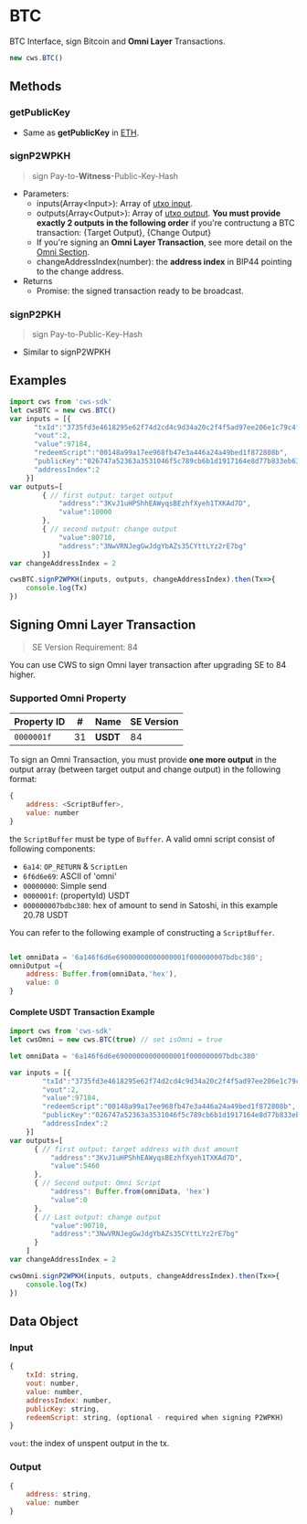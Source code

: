 # BTC

BTC Interface, sign Bitcoin and **Omni Layer** Transactions.

```javascript
new cws.BTC()
```

## Methods

### getPublicKey

* Same as **getPublicKey** in [ETH](https://gitlab.com/coolbitx/coolwalletS/sdk/tree/master/src/cryptocurrency/ethereum).

### **signP2WPKH**

> sign Pay-to-**Witness**-Public-Key-Hash

* Parameters:
  * inputs(Array\<Input>): Array of [utxo input](#data-object).  
  * outputs(Array\<Output>): Array of [utxo output](#data-object). **You must provide exactly 2 outputs in the following order** if you're contructung a BTC transaction: {Target Output}, {Change Output}
  * If you're signing an **Omni Layer Transaction**, see more detail on the [Omni Section](#Signing-Omni-Layer-Transaction).
  * changeAddressIndex(number): the **address index** in BIP44 pointing to the change address.
* Returns
  * Promise</string>: the signed transaction ready to be broadcast.

### signP2PKH

> sign Pay-to-Public-Key-Hash

* Similar to signP2WPKH

## Examples

```javascript
import cws from 'cws-sdk'
let cwsBTC = new cws.BTC()
var inputs = [{
      "txId":"3735fd3e4618295e62f74d2cd4c9d34a20c2f4f5ad97ee206e1c79c4f01be5ca",
      "vout":2,
      "value":97184,
      "redeemScript":"00148a99a17ee968fb47e3a446a24a49bed1f872808b",
      "publicKey":"026747a52363a3531046f5c789cb6b1d1917164e8d77b833eb63b89060bb1d04c8",
      "addressIndex":2
    }]
var outputs=[
        { // first output: target output
            "address":"3KvJ1uHPShhEAWyqsBEzhfXyeh1TXKAd7D",
            "value":10000
        },
        { // second output: change output
            "value":80710,
            "address":"3NwVRNJegGwJdgYbAZs35CYttLYz2rE7bg"
        }]
var changeAddressIndex = 2

cwsBTC.signP2WPKH(inputs, outputs, changeAddressIndex).then(Tx=>{
    console.log(Tx)
})
```

## Signing Omni Layer Transaction

> SE Version Requirement: 84

You can use CWS to sign Omni layer transaction after upgrading SE to 84 higher. 

### Supported Omni Property

Property ID | # | Name | SE Version|
-|-|-|-|
`0000001f`|31|**USDT**|84|

To sign an Omni Transaction, you must provide **one more output** in the output array (between target output and change output) in the following format:

```javascript
{
    address: <ScriptBuffer>,
    value: number
}
```

the `ScriptBuffer` must be type of `Buffer`. A valid omni script consist of following components:

* `6a14`: `OP_RETURN` & `ScriptLen`
* `6f6d6e69`: ASCII of 'omni'
* `00000000`: Simple send
* `0000001f`: (propertyId) USDT
* `000000007bdbc380`: hex of amount to send in Satoshi, in this example 20.78 USDT

You can refer to the following example of constructing a `ScriptBuffer`.

```javascript

let omniData = '6a146f6d6e69000000000000001f000000007bdbc380';
omniOutput ={
    address: Buffer.from(omniData,'hex'),
    value: 0
}
```

#### Complete USDT Transaction Example

```javascript
import cws from 'cws-sdk'
let cwsOmni = new cws.BTC(true) // set isOmni = true

let omniData = '6a146f6d6e69000000000000001f000000007bdbc380'

var inputs = [{
        "txId":"3735fd3e4618295e62f74d2cd4c9d34a20c2f4f5ad97ee206e1c79c4f01be5ca",
        "vout":2,
        "value":97184,
        "redeemScript":"00148a99a17ee968fb47e3a446a24a49bed1f872808b",
        "publicKey":"026747a52363a3531046f5c789cb6b1d1917164e8d77b833eb63b89060bb1d04c8",
        "addressIndex":2
    }]
var outputs=[
      { // first output: target address with dust amount
          "address":"3KvJ1uHPShhEAWyqsBEzhfXyeh1TXKAd7D",
          "value":5460
      },
      { // Second output: Omni Script
          "address": Buffer.from(omniData, 'hex')
          "value":0
      },
      { // Last output: change output
          "value":90710,
          "address":"3NwVRNJegGwJdgYbAZs35CYttLYz2rE7bg"
      }
    ]
var changeAddressIndex = 2

cwsOmni.signP2WPKH(inputs, outputs, changeAddressIndex).then(Tx=>{
    console.log(Tx)
})
```


## Data Object

### Input

```javascript
{
    txId: string,
    vout: number,  
    value: number,
    addressIndex: number,
    publicKey: string,
    redeemScript: string, (optional - required when signing P2WPKH)
}
```

`vout`: the index of unspent output in the tx.

### Output

```javascript
{
    address: string,
    value: number
}
```